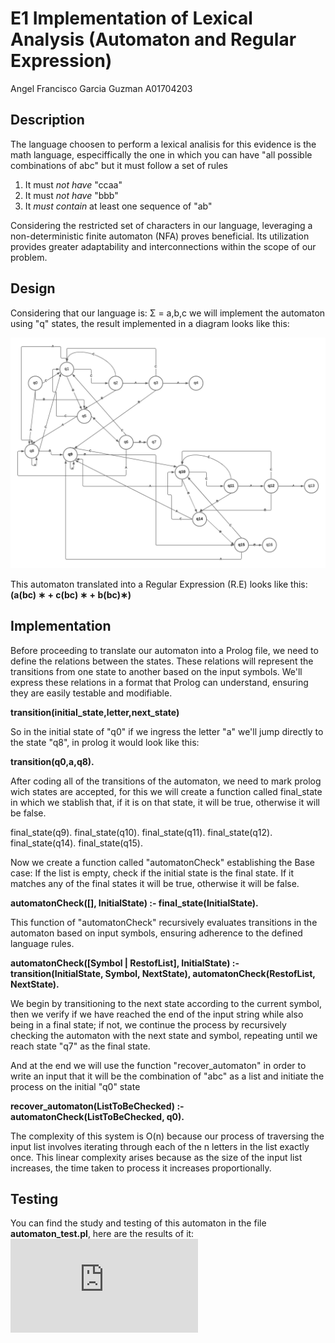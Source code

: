 # E1 Implementation of Lexical Analysis (Automaton and Regular Expression)
Angel Francisco Garcia Guzman A01704203

## Description
The language choosen to perform a lexical analisis for this evidence is the math language, 
especiffically the one in which you can have "all possible combinations of abc" but it
must follow a set of rules

1. It must *not have* "ccaa"
2. It must *not have* "bbb"
3. It *must contain* at least one sequence of "ab"

Considering the restricted set of characters in our language, leveraging a non-deterministic finite automaton (NFA) proves beneficial. 
Its utilization provides greater adaptability and interconnections within the scope of our problem.

## Design

Considering that our language is: 
Σ = a,b,c
we will implement the automaton using "q" states, the result implemented in a diagram looks like this:

![Automaton](https://github.com/AngelFranciscoGarciaGuzman/Automaton/blob/e1af6bc7b0168a4c09087088e8ba6a61c776ae58/Automaton%20.png)

This automaton translated into a Regular Expression (R.E) looks like this:
<strong>(a(bc) ∗ + c(bc) ∗ + b(bc)∗)</strong>

## Implementation
Before proceeding to translate our automaton into a Prolog file, we need to define the relations between the states. 
These relations will represent the transitions from one state to another based on the input symbols. 
We'll express these relations in a format that Prolog can understand, ensuring they are easily testable and modifiable.

<strong>transition(initial_state,letter,next_state)</strong>

So in the initial state of "q0" if we ingress the letter "a" we'll jump directly to the state "q8", in prolog it would look like this:

<strong>transition(q0,a,q8).</strong>

After coding all of the transitions of the automaton, we need to mark prolog wich states are accepted, for this we will create a function called final_state in which we stablish that, if it is on that state, it will be true, otherwise it will be false.

final_state(q9).
final_state(q10).
final_state(q11).
final_state(q12).
final_state(q14).
final_state(q15).

Now we create a function called "automatonCheck" establishing the Base case: If the list is empty, check if the initial state is the final state.
If it matches any of the final states it will be true, otherwise it will be false.

<strong>automatonCheck([], InitialState) :-
    final_state(InitialState).</strong>

This function of "automatonCheck" recursively evaluates transitions in the automaton based on input symbols, ensuring adherence to the defined language rules.

<strong>automatonCheck([Symbol | RestofList], InitialState) :-
    transition(InitialState, Symbol, NextState),
    automatonCheck(RestofList, NextState).</strong>

We begin by transitioning to the next state according to the current symbol, then we verify if we have reached the end of the input string while also being in a final state; 
if not, we continue the process by recursively checking the automaton with the next state and symbol, repeating until we reach state "q7" as the final state.

And at the end we will use the function "recover_automaton" in order to write an input that it will be the combination of "abc" as a list and initiate the process on the initial "q0" state

<strong>recover_automaton(ListToBeChecked) :-
    automatonCheck(ListToBeChecked, q0).</strong>

The complexity of this system is O(n) because our process of traversing the input list involves iterating through each of the n letters in the list exactly once. 
This linear complexity arises because as the size of the input list increases, the time taken to process it increases proportionally. 

## Testing

You can find the study and testing of this automaton in the file <strong>automaton_test.pl</strong>, here are the results of it:
![Automaton test](https://github.com/AngelFranciscoGarciaGuzman/Automaton/blob/28350c8fcbd638386159ff3c945d40764afa588b/automaton_test.pl)
